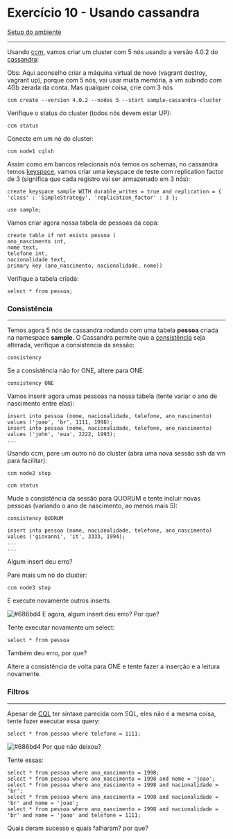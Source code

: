 # Exercício 10 - Usando cassandra
[Setup do ambiente](https://github.com/luizroos/hands-on-microservices)

---

Usando [ccm](https://www.datastax.com/blog/ccm-development-tool-creating-local-cassandra-clusters), vamos criar um cluster com 5 nós usando a versão 4.0.2 do [cassandra](https://cassandra.apache.org/):

Obs: Aqui aconselho criar a máquina virtual de novo (vagrant destroy, vagrant up), porque com 5 nós, vai usar muita memória, a vm subindo com 4Gb zerada da conta. Mas qualquer coisa, crie com 3 nós

```console
ccm create --version 4.0.2 --nodes 5 --start sample-cassandra-cluster
```

Verifique o status do cluster (todos nós devem estar UP):

```console
ccm status
```

Conecte em um nó do cluster:

```console
ccm node1 cqlsh
```

Assim como em bancos relacionais nós temos os schemas, no cassandra temos [keyspace](https://docs.datastax.com/en/cql-oss/3.x/cql/cql_reference/cqlCreateKeyspace.html), vamos criar uma keyspace de teste com replication factor de 3 (significa que cada registro vai ser armazenado em 3 nós):

```cql
create keyspace sample WITH durable_writes = true and replication = { 'class' : 'SimpleStrategy', 'replication_factor' : 3 };

use sample;
```

Vamos criar agora nossa tabela de pessoas da copa:

```cql
create table if not exists pessoa ( 
ano_nascimento int, 
nome text, 
telefone int,
nacionalidade text,
primary key (ano_nascimento, nacionalidade, nome)) 
```

Verifique a tabela criada:

```cql
select * from pessoa;
```

### Consistência
---- 

Temos agora 5 nós de cassandra rodando com uma tabela **pessoa** criada na namespace **sample**. O Cassandra permite que a [consistência](https://docs.datastax.com/en/cassandra-oss/3.0/cassandra/dml/dmlConfigConsistency.html) seja alterada, verifique a consistencia da sessão:

```cql
consistency
```

Se a consistência não for ONE, altere para ONE:

```cql
consistency ONE
```

Vamos inserir agora umas pessoas na nossa tabela (tente variar o ano de nascimento entre elas):

```cql
insert into pessoa (nome, nacionalidade, telefone, ano_nascimento) values ('joao', 'br', 1111, 1998);
insert into pessoa (nome, nacionalidade, telefone, ano_nascimento) values ('john', 'eua', 2222, 1993);
...
```

Usando ccm, pare um outro nó do cluster (abra uma nova sessão ssh da vm para facilitar):

```console
ccm node2 stop

ccm status
```

Mude a consistência da sessão para QUORUM e tente incluir novas pessoas (variando o ano de nascimento, ao menos mais 5):

```console
consistency QUORUM

insert into pessoa (nome, nacionalidade, telefone, ano_nascimento) values ('giovanni', 'it', 3333, 1994);
...
...
```

Algum insert deu erro? 

Pare mais um nó do cluster:

```console
ccm node3 stop
```

E execute novamente outros inserts

![#686bd4](https://via.placeholder.com/10/686bd4?text=+) E agora, algum insert deu erro? Por que?

Tente executar novamente um select: 

```cql
select * from pessoa
```

Também deu erro, por que?

Altere a consistência de volta para ONE e tente fazer a inserção e a leitura novamente.


### Filtros
---

Apesar de [CQL](https://cassandra.apache.org/doc/latest/cql/) ter sintaxe parecida com SQL, eles não é a mesma coisa, tente fazer executar essa query:

```cql
select * from pessoa where telefone = 1111;
```

![#686bd4](https://via.placeholder.com/10/686bd4?text=+) Por que não deixou?

Tente essas:

```cql
select * from pessoa where ano_nascimento = 1998; 
select * from pessoa where ano_nascimento = 1998 and nome = 'joao';
select * from pessoa where ano_nascimento = 1998 and nacionalidade = 'br';
select * from pessoa where ano_nascimento = 1998 and nacionalidade = 'br' and nome = 'joao';
select * from pessoa where ano_nascimento = 1998 and nacionalidade = 'br' and nome = 'joao' and telefone = 1111;
```

Quais deram sucesso e quais falharam? por que?


